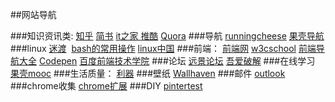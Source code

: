 
##网站导航

###知识资讯类:
[知乎](http://www.zhihu.com/)  [简书](http://www.jianshu.com)  [it之家 ](http://www.ithome.com/)  [推酷](http://www.tuicool.com) [Quora](http://www.quora.com)
###导航
[runningcheese](http://www.runningcheese.com/recommended-sites) [果壳导航](http://gate.guokr.com/)
###linux
 [迷渡](https://linux.cn/article-3661-1.html)  [bash的常用操作](http://www.jianshu.com/p/23cf8574272e) [linux中国](http://www.linux.cn/)
###前端：
 [前端网](w3cfuns.com)   [w3cschool]() [前端导航大全](http://www.w3cfuns.com/notes/19125/aa37b942c3a9c33beb802eddfbbf2c1c.html)  [Codepen](http://codepen.io/) [百度前端技术学院](http://ife.baidu.com/task/all)
###论坛
[远景论坛](http://bbs.pcbeta.com/) [吾爱破解](http://www.52pojie.cn/)
###在线学习
[果壳mooc](http://mooc.guokr.com/career/?domain_id=2&order=hot)
###生活质量：
[利器](http://liqi.io/category/sharing/)
###壁纸
[Wallhaven](https://alpha.wallhaven.cc/)
###邮件
[outlook](https://bay172.mail.live.com/default.aspx?id=64855&owa=1&owasuffix=owa%2f)
###chrome收集
[chrome扩展](http://www.cnplugins.com/)
###DIY
[pintertest](http://www.pinterest.com/)
